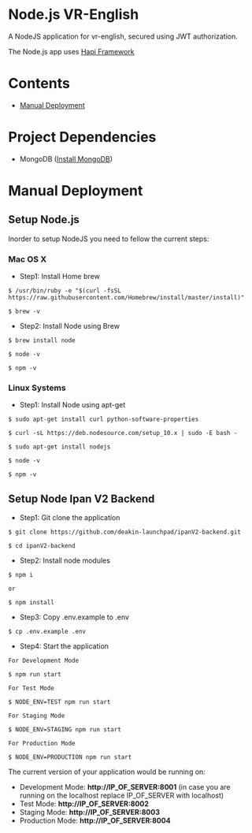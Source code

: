 # Node.js VR-English
A NodeJS application for vr-english, secured using JWT authorization.

The Node.js app uses [Hapi Framework](https://hapijs.com)

# Contents

* [Manual Deployment](#manual-deployment)

# Project Dependencies

* MongoDB ([Install MongoDB](https://docs.mongodb.com/manual/administration/install-community/))

# <a id="manual-deployment"></a>Manual Deployment

## Setup Node.js

Inorder to setup NodeJS you need to fellow the current steps:

### Mac OS X

* Step1: Install Home brew

```
$ /usr/bin/ruby -e "$(curl -fsSL https://raw.githubusercontent.com/Homebrew/install/master/install)"

$ brew -v
```

* Step2: Install Node using Brew

```
$ brew install node

$ node -v

$ npm -v
```

### Linux Systems

* Step1: Install Node using apt-get

```
$ sudo apt-get install curl python-software-properties

$ curl -sL https://deb.nodesource.com/setup_10.x | sudo -E bash -

$ sudo apt-get install nodejs

$ node -v

$ npm -v
```
## Setup Node Ipan V2 Backend

* Step1: Git clone the application

```
$ git clone https://github.com/deakin-launchpad/ipanV2-backend.git

$ cd ipanV2-backend
```

* Step2: Install node modules

```
$ npm i

or 

$ npm install
```

* Step3: Copy .env.example to .env

```
$ cp .env.example .env
```

* Step4: Start the application

```
For Development Mode

$ npm run start

For Test Mode

$ NODE_ENV=TEST npm run start

For Staging Mode

$ NODE_ENV=STAGING npm run start

For Production Mode

$ NODE_ENV=PRODUCTION npm run start
```

The current version of your application would be running on:
* Development Mode: **http://IP_OF_SERVER:8001** (in case you are running on the localhost replace IP_OF_SERVER with localhost)
* Test Mode: **http://IP_OF_SERVER:8002**
* Staging Mode: **http://IP_OF_SERVER:8003**
* Production Mode: **http://IP_OF_SERVER:8004**
